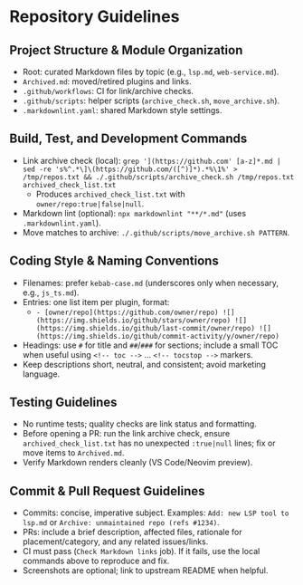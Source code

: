 # Repository Guidelines

## Project Structure & Module Organization
- Root: curated Markdown files by topic (e.g., `lsp.md`, `web-service.md`).
- `Archived.md`: moved/retired plugins and links.
- `.github/workflows`: CI for link/archive checks.
- `.github/scripts`: helper scripts (`archive_check.sh`, `move_archive.sh`).
- `.markdownlint.yaml`: shared Markdown style settings.

## Build, Test, and Development Commands
- Link archive check (local): `grep '](https://github.com' [a-z]*.md | sed -re 's%^.*\]\(https://github.com/([^)]*).*%\1%' > /tmp/repos.txt && ./.github/scripts/archive_check.sh /tmp/repos.txt archived_check_list.txt`
  - Produces `archived_check_list.txt` with `owner/repo:true|false|null`.
- Markdown lint (optional): `npx markdownlint "**/*.md"` (uses `.markdownlint.yaml`).
- Move matches to archive: `./.github/scripts/move_archive.sh PATTERN`.

## Coding Style & Naming Conventions
- Filenames: prefer `kebab-case.md` (underscores only when necessary, e.g., `js_ts.md`).
- Entries: one list item per plugin, format:
  - `- [owner/repo](https://github.com/owner/repo) ![](https://img.shields.io/github/stars/owner/repo) ![](https://img.shields.io/github/last-commit/owner/repo) ![](https://img.shields.io/github/commit-activity/y/owner/repo)`
- Headings: use `#` for title and `##`/`###` for sections; include a small TOC when useful using `<!-- toc -->` … `<!-- tocstop -->` markers.
- Keep descriptions short, neutral, and consistent; avoid marketing language.

## Testing Guidelines
- No runtime tests; quality checks are link status and formatting.
- Before opening a PR: run the link archive check, ensure `archived_check_list.txt` has no unexpected `:true|null` lines; fix or move items to `Archived.md`.
- Verify Markdown renders cleanly (VS Code/Neovim preview).

## Commit & Pull Request Guidelines
- Commits: concise, imperative subject. Examples: `Add: new LSP tool to lsp.md` or `Archive: unmaintained repo (refs #1234)`.
- PRs: include a brief description, affected files, rationale for placement/category, and any related issues/links.
- CI must pass (`Check Markdown links` job). If it fails, use the local commands above to reproduce and fix.
- Screenshots are optional; link to upstream README when helpful.
